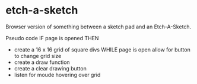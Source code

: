 # etch-a-sketch
Browser version of something between a sketch pad and an Etch-A-Sketch.

Pseudo code
IF page is opened THEN
- create a 16 x 16 grid of square divs
WHILE page is open allow for button to change grid size
- create a draw function
- create a clear drawing button
- listen for moude hovering over grid